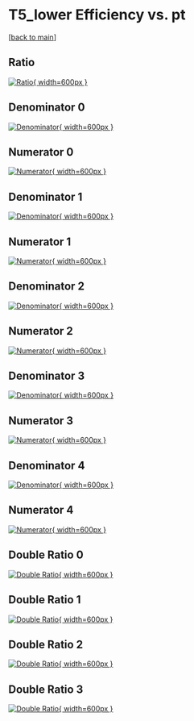 # T5_lower Efficiency vs. pt

[[back to main](./)]



## Ratio

[![Ratio](../mtv/var/T5_lower_base_11_0_eff_pt.png){ width=600px }](../mtv/var/T5_lower_base_11_0_eff_pt.pdf)

## Denominator 0

[![Denominator](../mtv/den/T5_lower_base_11_0_eff_pt_den0.png){ width=600px }](../mtv/den/T5_lower_base_11_0_eff_pt_den0.pdf)

## Numerator 0

[![Numerator](../mtv/num/T5_lower_base_11_0_eff_pt_num0.png){ width=600px }](../mtv/num/T5_lower_base_11_0_eff_pt_num0.pdf)

## Denominator 1

[![Denominator](../mtv/den/T5_lower_base_11_0_eff_pt_den1.png){ width=600px }](../mtv/den/T5_lower_base_11_0_eff_pt_den1.pdf)

## Numerator 1

[![Numerator](../mtv/num/T5_lower_base_11_0_eff_pt_num1.png){ width=600px }](../mtv/num/T5_lower_base_11_0_eff_pt_num1.pdf)

## Denominator 2

[![Denominator](../mtv/den/T5_lower_base_11_0_eff_pt_den2.png){ width=600px }](../mtv/den/T5_lower_base_11_0_eff_pt_den2.pdf)

## Numerator 2

[![Numerator](../mtv/num/T5_lower_base_11_0_eff_pt_num2.png){ width=600px }](../mtv/num/T5_lower_base_11_0_eff_pt_num2.pdf)

## Denominator 3

[![Denominator](../mtv/den/T5_lower_base_11_0_eff_pt_den3.png){ width=600px }](../mtv/den/T5_lower_base_11_0_eff_pt_den3.pdf)

## Numerator 3

[![Numerator](../mtv/num/T5_lower_base_11_0_eff_pt_num3.png){ width=600px }](../mtv/num/T5_lower_base_11_0_eff_pt_num3.pdf)

## Denominator 4

[![Denominator](../mtv/den/T5_lower_base_11_0_eff_pt_den4.png){ width=600px }](../mtv/den/T5_lower_base_11_0_eff_pt_den4.pdf)

## Numerator 4

[![Numerator](../mtv/num/T5_lower_base_11_0_eff_pt_num4.png){ width=600px }](../mtv/num/T5_lower_base_11_0_eff_pt_num4.pdf)

## Double Ratio 0

[![Double Ratio](../mtv/ratio/T5_lower_base_11_0_eff_pt_ratio0.png){ width=600px }](../mtv/ratio/T5_lower_base_11_0_eff_pt_ratio0.pdf)

## Double Ratio 1

[![Double Ratio](../mtv/ratio/T5_lower_base_11_0_eff_pt_ratio1.png){ width=600px }](../mtv/ratio/T5_lower_base_11_0_eff_pt_ratio1.pdf)

## Double Ratio 2

[![Double Ratio](../mtv/ratio/T5_lower_base_11_0_eff_pt_ratio2.png){ width=600px }](../mtv/ratio/T5_lower_base_11_0_eff_pt_ratio2.pdf)

## Double Ratio 3

[![Double Ratio](../mtv/ratio/T5_lower_base_11_0_eff_pt_ratio3.png){ width=600px }](../mtv/ratio/T5_lower_base_11_0_eff_pt_ratio3.pdf)

